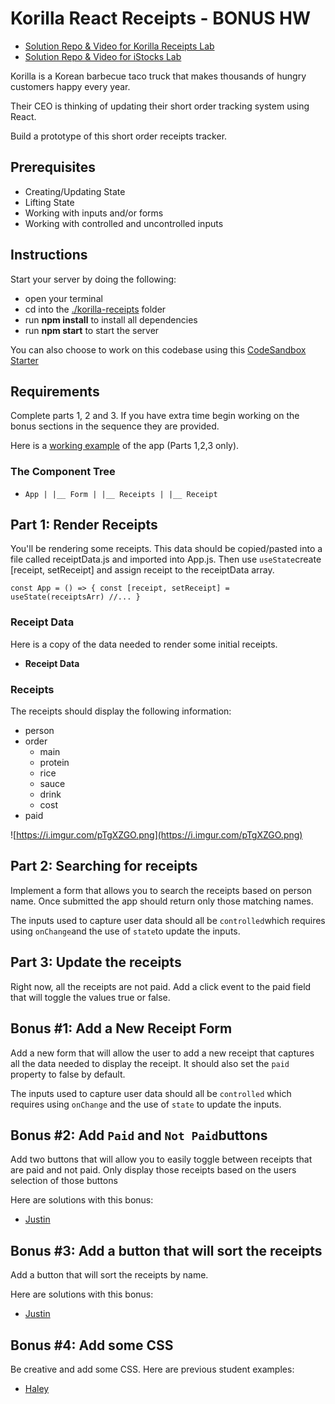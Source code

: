 # **Korilla React Receipts - BONUS HW**

- [Solution Repo & Video for Korilla Receipts Lab](https://github.com/SEIR-1031-Resources/kr-review)
- [Solution Repo & Video for iStocks Lab](https://github.com/SEIR-1031-Resources/istocks)

Korilla is a Korean barbecue taco truck that makes thousands of hungry customers happy every year.

Their CEO is thinking of updating their short order tracking system using React.

Build a prototype of this short order receipts tracker.

## **Prerequisites**

- Creating/Updating State
- Lifting State
- Working with inputs and/or forms
- Working with controlled and uncontrolled inputs

## **Instructions**

Start your server by doing the following:

- open your terminal
- cd into the [./korilla-receipts](https://ringo.mycohort.download/react-fundamentals/week-13/day-3/lab/korilla-receipts) folder
- run **npm install** to install all dependencies
- run **npm start** to start the server

You can also choose to work on this codebase using this [CodeSandbox Starter](https://codesandbox.io/s/korilla-receipts-starter-donod?file=/src/App.js)

## **Requirements**

Complete parts 1, 2 and 3. If you have extra time begin working on the bonus sections in the sequence they are provided.

Here is a [working example](https://98mru.csb.app/) of the app (Parts 1,2,3 only).

### **The Component Tree**

- `App | |__ Form | |__ Receipts | |__ Receipt`

## **Part 1: Render Receipts**

You'll be rendering some receipts. This data should be copied/pasted into a file called receiptData.js and imported into App.js. Then use `useState`create [receipt, setReceipt] and assign receipt to the receiptData array.

`const App = () => {
  const [receipt, setReceipt] = useState(receiptsArr)
  //...
}`

### **Receipt Data**

Here is a copy of the data needed to render some initial receipts.

- **Receipt Data**

### **Receipts**

The receipts should display the following information:

- person
- order
    - main
    - protein
    - rice
    - sauce
    - drink
    - cost
- paid

![https://i.imgur.com/pTgXZGO.png](https://i.imgur.com/pTgXZGO.png)

## **Part 2: Searching for receipts**

Implement a form that allows you to search the receipts based on person name. Once submitted the app should return only those matching names.

The inputs used to capture user data should all be `controlled`which requires using `onChange`and the use of `state`to update the inputs.

## **Part 3: Update the receipts**

Right now, all the receipts are not paid. Add a click event to the paid field that will toggle the values true or false.

## **Bonus #1: Add a New Receipt Form**

Add a new form that will allow the user to add a new receipt that captures all the data needed to display the receipt. It should also set the `paid` property to false by default.

The inputs used to capture user data should all be `controlled` which requires using `onChange` and the use of `state` to update the inputs.

## **Bonus #2: Add `Paid` and `Not Paid`buttons**

Add two buttons that will allow you to easily toggle between receipts that are paid and not paid. Only display those receipts based on the users selection of those buttons

Here are solutions with this bonus:

- [Justin](https://y9m9l.csb.app/)

## **Bonus #3: Add a button that will sort the receipts**

Add a button that will sort the receipts by name.

Here are solutions with this bonus:

- [Justin](https://y9m9l.csb.app/)

## **Bonus #4: Add some CSS**

Be creative and add some CSS. Here are previous student examples:

- [Haley](https://i56hg.csb.app/)
